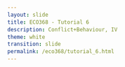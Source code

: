 ```yaml
---
layout: slide
title: ECO368 - Tutorial 6
description: Conflict+Behaviour, IV
theme: white
transition: slide
permalink: /eco368/tutorial_6.html
---
```

<section data-markdown data-separator="^\r?\n----\r?\n" data-separator-vertical="^\r?\n--\r?\n">
<script type="text/template">



## Conflict and Behaviour, Instrumental Variables
### ECO368 - Tutorial 6

![U of T Logo](u_of_t_crest.svg)

[Dario Toman](https://dariotoman.com/)

dario.toman@mail.utoronto.ca


----

## Behavioural Responses to Conflict

----

### Behavioural Responses to Conflict

- We have already talked about how conflict influences collective action following the conclusion of civil war
    - Bellows and Miguel (2009), Blattman (2009)
    
- It is natural to ask if individual's preferences are affected by exposure to conflict

--

### Behavioural Responses to Conflict

- To asses the effect of conflict on individuals preferences, we use methods imported from Behavioural/Experimental Economics
- Using experiments, we can estimate certain characteristics of individuals preferences.
    - For example: Risk preferences
- We can then use conflict data to see if exposure to violence predicts respondents' preferences.

--

### Example: Callen et al. (2014)

- **Goal:** Assess the effect of exposure to violence on individuals' risk preferences - in particular their **certainty premium**. 

- **Definition:** Certainty Premium is the cost you are willing to pay to have a certain outcome, rather than an uncertain outcome, relative to what an expected utility model predicts.

--

### Callen et al. (2014) - Experiment

![Callen](img/callen_experiment.png)

--

### Callen et al. (2014)

- Using the experimental results, Callen et al. can back out the certainty premium
- They then use exposure to conflict to try and explain variation in the estimated certainty premium


----

## Instrumental Variables 

----

### Motivation

- One of the primary goals of econometrics is to allow for _causal inference_. 
- Unlike statistics, which generally describes data, economists want to learn about causality
- By third year, you already know

$$Correlation \neq Causation$$

- Instrumental Variables are one method we can use to estimate causal relationships consistently. 

--

### Motivating Example: Veteran Earnings (Angrist, 1990)

- **Goal**: Estimate the effect of military service on long-run earnings
- Data:
    - Sample of men born in 1950, 1951, 1952, 1953
    - Earnings data for these men from administrative records (1966-1984)
- Model: 
$$y_{ict}= \beta_c + \delta_t + \rho X_i + u_{it}$$

Why not estimate using OLS?

--

### Endogeneity Bias

- Individuals could volunteer for service in Vietnam
- Not everyone was allowed to serve, even if they volunteered
- We might expect that the people who serve in the military are substantially different from those who do not
<br></br>
- One of the assumptions for unbiased estimates using OLS is the Conditional Independence Assumption. Here:
$$Cov(D_i, u_{it})=0$$
- If we have selection into service on unobservables, OLS estimates will be biased. 

--

### The IV Approach

- The basic idea of the instrumental variable approach is to try and isolate _random variation_ in the _endogenous variable._
- If we study the effect of just this random component of the variation, we can unbiasedly estimate changes in the outcome associated with it. 

--

### IV Approach: Veteran Earnings

- During the Vietnam War, there was a draft lottery
- People's draft eligibility was assigned using a formal lottery for each draft-eligible year:
    - Each man was assigned a "Random Sequence Number" (RSN)  between 1 and 365 based on their date of birth
    - RSN 001 would be first to be drafted first, followed by 002, ...
- Clearly, the probability of service decreases with RSN

--

### IV Approach: Veteran Earnings

- The RSN you get is random - it is assigned randomly based on date of birth, and thus should not be correlated with any individual characteristics. 
- So, if we compare individuals with low RSNs to individuals with high RSNs, any changes in long-term income must be an effect of the military service. 
- Angrist does this, and finds that white men who served in Vietnam earn 15% less than those that did not.

--

### Instrumental Variable

- An Instrument ($Z_i$) has 2 key properties:

1. **Relevance:** The instrument must be correlated with the causal (endogenous) variable of interest:
    $$ Cov(Z_i, X_i)=0 $$
2. **Exclusion Restriction:** The instrument must be uncorrelated with any other determinants of the dependent variable.
    $$ Cov(Z_i, u_{it}) = 0 $$

--

### Exclusion Restriction

- The exclusion restriction is **not a testable assumption**, instead authors must argue that it holds. 
- Intuitively, the exclusion restriction says that the instrument must not influence the outcome variable in any way, other than through the endogenous variable. 

--

### Estimation of IV (2SLS)

- Say we want to estimate the effect of $x$ on $y$, and have an instrument $z$:

**First stage:**
$$ x = \gamma_0 + \gamma_1 z + \eta $$

**Second stage:**
$$ y = \beta_0 + \beta_1 \hat{x} + \varepsilon$$

--

### Common Issues with IV

- Endogenous Instruments
    - If the Instrument you use fails the Exclusion Restriction, you have not fixed the problem
- Weak Instrument Bias
- IV estimates the Local Average Treatment Effect (LATE)

--

## Examples of IV

--

## Example of IV: Voors et al. (2012)

- **Goal:** Assess the effect of conflict exposure on behaviour
- **Endogeneity Problem:** Exposure to conflict may be correlated with unobserved characteristics
<br></br>
- **Proposed IV**: Distance from capital city

--

### What are the assumptions?

1. **Relevance:**

<br></br>

2. **Exclusion Restriction:**

--

### Assessing the Assumtions

1. **Relevance:** We can test the "First Stage" of the IV using an F-Test.

<br></br>

2. **Exclusion Restriction:** Can you think of way how distance from capital city may affect behaviour other than conflict?

--

## Example of IV: Miguel et al. (2004) + Others!

**Goal:** Estimate the effect on income on civil war prevalence
**Endogeneity Problem:** Civil War decreases income (reverse causality), income may be correlated with unobserved variables that also affect conflict (OVB)
<br></br>
- **Proposed IV**: Rainfall Shocks

--

### What are the assumptions?

1. **Relevance:**

<br></br>

2. **Exclusion Restriction:**

--

### Does rainfall pass the Exclusion Restriction Assumption?

--

### Critique of Rainfall as an instrument (Sarsons, 2015)

- Heather Sarsons provides evidence that the rainfall IV should be questioned!
- In her paper, Sarsons looks at the effect of rainfall on rioting in India
- She compares the effect of rainfall on riots in "Dam-fed" and "Non-Dam-Fed" districts.
- **What would we expect if the Exclusion Restriction Assumption" were valid?**

--

### Critique of Rainfall as an instrument (Sarsons, 2015)

- If rainfall only affects rioting through the income channel, we would expect to see the "Dam-fed" region's rioting to be less affected by rainfall.
    - Damns provide protection from rain shocks, so the shocks should not affect income in these regions
- She reports that positive rainfall shocks reduce riots in dam-fed regions.
- There must be some mechanism other than income through which rainfall affects riots!
 
----

### Questions?
 
(Reminder - I have OH after tutorial)

</script>
</section>